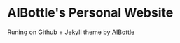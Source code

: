# AIBottle's Personal Website

Runing on Github + Jekyll theme by [AIBottle](该网站内容由两人添加，我们分别致力于IOS开发和WEB开发)

